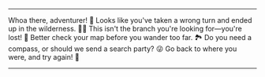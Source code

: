 ---

Whoa there, adventurer! 🚫
Looks like you've taken a wrong turn and ended up in the wilderness. 🌲🔴
This isn't the branch you're looking for—you're lost! 🧭
Better check your map before you wander too far. 🏞️
Do you need a compass, or should we send a search party? 😜
Go back to where you were, and try again! 👀

---